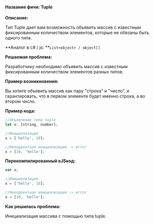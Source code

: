#### **Название фичи: Tuple**

**Описание:**

Тип Tuple дает вам возможность объявить массив с известным фиксированным количеством элементов, которые не обязаны быть одного типа.

**Аналог в c\# / js:  **`List<object> / object[]`

**Решаемая проблема:**

Разработчику необходимо объявить массив с известным фиксированным количеством элементов разных типов.

**Пример возникновения:**

Вы хотите объявить массив как пару "строка" и "число", и гарантировать, что в первом элементе будет именно строка, а во втором число.

**Пример кода:**

```js
//Объявление типа tuple
let x: [string, number];

//Инициализация
x = ['hello', 10];

//Некорректная инициализация -> error
x = [10, 'hello'];
```

**Перекомпилированный вJSкод:**

```js
var x;

//Инициализация
x = ['hello', 10];

//Некорректная инициализация -> error
x = [10, 'hello'];
```

**Как решилась проблема:**

Инициализация массива с помощью типа tuple.


